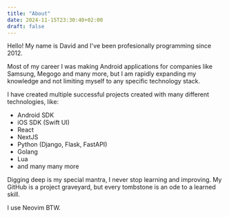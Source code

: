 ```yaml
---
title: "About"
date: 2024-11-15T23:30:40+02:00
draft: false
---
```


Hello! My name is David and I've been profesionally programming since 2012.

Most of my career I was making Android applications for companies like Samsung, Megogo and many more, but I am rapidly expanding my knowledge and not limiting myself to any specific technology stack.

I have created multiple successful projects created with many different technologies, like:

- Android SDK
- iOS SDK (Swift UI)
- React
- NextJS
- Python (Django, Flask, FastAPI)
- Golang
- Lua
- and many many more

Digging deep is my special mantra, I never stop learning and improving. My GitHub is a project graveyard, but every tombstone is an ode to a learned skill.

I use Neovim BTW.

